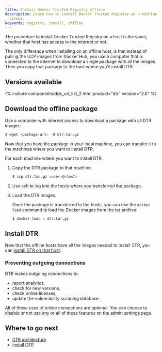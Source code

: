 ```yaml
---
title: Install Docker Trusted Registry offline
description: Learn how to install Docker Trusted Registry on a machine with no internet
  access.
keywords: registry, install, offline
---
```


The procedure to install Docker Trusted Registry on a host is the same,
whether that host has access to the internet or not.

The only difference when installing on an offline host,
is that instead of pulling the UCP images from Docker Hub, you use a
computer that is connected to the internet to download a single package with
all the images. Then you copy that package to the host where you’ll install DTR.

## Versions available

{% include components/ddc_url_list_2.html product="dtr" version="2.6" %}

## Download the offline package

Use a computer with internet access to download a package with all DTR images:

```bash
$ wget <package-url> -O dtr.tar.gz
```

Now that you have the package in your local machine, you can transfer it to
the machines where you want to install DTR.

For each machine where you want to install DTR:

1.  Copy the DTR package to that machine.

    ```bash
    $ scp dtr.tar.gz <user>@<host>
    ```

2.  Use ssh to log into the hosts where you transferred the package.

3.  Load the DTR images.

    Once the package is transferred to the hosts, you can use the
    `docker load` command to load the Docker images from the tar archive:

    ```bash
    $ docker load < dtr.tar.gz
    ```

## Install DTR

Now that the offline hosts have all the images needed to install DTR,
you can [install DTR on that host](index.md).

### Preventing outgoing connections

DTR makes outgoing connections to:

* report analytics,
* check for new versions,
* check online licenses,
* update the vulnerability scanning database

All of these uses of online connections are optional. You can choose to
disable or not use any or all of these features on the admin settings page.

## Where to go next

- [DTR architecture](../../architecture.md)
- [Install DTR](index.md)
